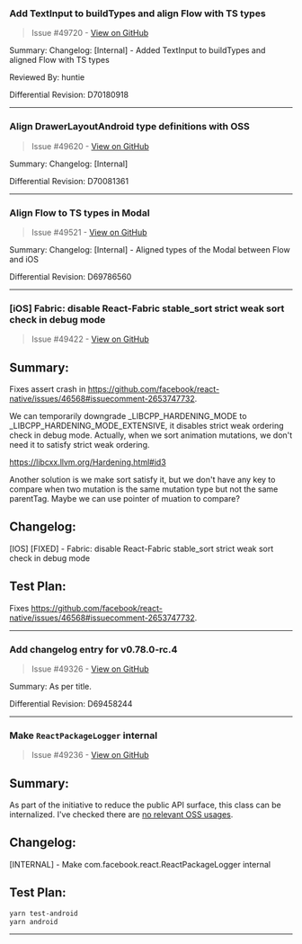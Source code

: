 ### Add TextInput to buildTypes and align Flow with TS types

> Issue #49720 - [View on GitHub](https://github.com/facebook/react-native/pull/49720)

Summary:
Changelog:
[Internal] - Added TextInput to buildTypes and aligned Flow with TS types

Reviewed By: huntie

Differential Revision: D70180918




---

### Align DrawerLayoutAndroid type definitions with OSS

> Issue #49620 - [View on GitHub](https://github.com/facebook/react-native/pull/49620)

Summary: Changelog: [Internal]

Differential Revision: D70081361




---

### Align Flow to TS types in Modal

> Issue #49521 - [View on GitHub](https://github.com/facebook/react-native/pull/49521)

Summary:
Changelog:
[Internal] - Aligned types of the Modal between Flow and iOS

Differential Revision: D69786560




---

### [iOS] Fabric: disable  React-Fabric stable_sort strict weak sort check in debug mode

> Issue #49422 - [View on GitHub](https://github.com/facebook/react-native/pull/49422)

## Summary:

Fixes assert crash in https://github.com/facebook/react-native/issues/46568#issuecomment-2653747732. 

We can temporarily downgrade  _LIBCPP_HARDENING_MODE to _LIBCPP_HARDENING_MODE_EXTENSIVE, it disables strict weak ordering check in debug mode. Actually, when we sort animation mutations, we don't need it to satisfy strict weak ordering. 

https://libcxx.llvm.org/Hardening.html#id3

Another solution is we make sort satisfy it, but we don't have any key to compare when two mutation is the same mutation type but not the same parentTag. Maybe we can use pointer of muation to compare?

## Changelog:

[IOS] [FIXED] - Fabric: disable  React-Fabric stable_sort strict weak sort check in debug mode


## Test Plan:

Fixes  https://github.com/facebook/react-native/issues/46568#issuecomment-2653747732. 



---

### Add changelog entry for v0.78.0-rc.4

> Issue #49326 - [View on GitHub](https://github.com/facebook/react-native/pull/49326)

Summary: As per title.

Differential Revision: D69458244




---

### Make `ReactPackageLogger` internal

> Issue #49236 - [View on GitHub](https://github.com/facebook/react-native/pull/49236)

## Summary:

As part of the initiative to reduce the public API surface, this class can be internalized. I've checked there are [no relevant OSS usages](https://github.com/search?type=code&q=NOT+is%3Afork+NOT+org%3Afacebook+NOT+repo%3Areact-native-tvos%2Freact-native-tvos+NOT+repo%3Anuagoz%2Freact-native+NOT+repo%3A2lambda123%2Freact-native+NOT+repo%3Abeanchips%2Ffacebookreactnative+NOT+repo%3AfabOnReact%2Freact-native-notes+NOT+user%3Ahuntie+com.facebook.react.ReactPackageLogger).

## Changelog:

[INTERNAL] - Make com.facebook.react.ReactPackageLogger internal

## Test Plan:

```bash
yarn test-android
yarn android
```

---


